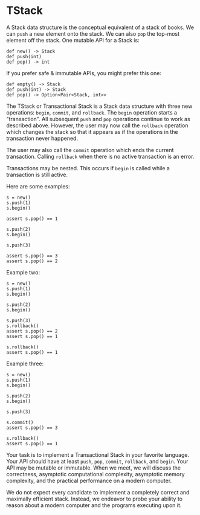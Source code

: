 # TStack

A Stack data structure is the conceptual equivalent of a stack of books. We can `push` a new element
onto the stack. We can also `pop` the top-most element off the stack. One mutable API for a Stack is:

    def new() -> Stack
    def push(int)
    def pop() -> int

If you prefer safe & immutable APIs, you might prefer this one:

    def empty() -> Stack
    def push(int) -> Stack
    def pop() -> Option<Pair<Stack, int>>

The TStack or Transactional Stack is a Stack data structure with three new operations: `begin`,
`commit`, and `rollback`. The `begin` operation starts a "transaction". All subsequent `push` and
`pop` operations continue to work as described above. However, the user may now call the `rollback`
operation which changes the stack so that it appears as if the operations in the transaction never
happened.

The user may also call the `commit` operation which ends the current transaction. Calling `rollback`
when there is no active transaction is an error.

Transactions may be nested. This occurs if `begin` is called while a transaction is still active.

Here are some examples:

    s = new()
    s.push(1)
    s.begin()

    assert s.pop() == 1

    s.push(2)
    s.begin()

    s.push(3)

    assert s.pop() == 3
    assert s.pop() == 2

Example two:

    s = new()
    s.push(1)
    s.begin()

    s.push(2)
    s.begin()

    s.push(3)
    s.rollback()
    assert s.pop() == 2
    assert s.pop() == 1

    s.rollback()
    assert s.pop() == 1

Example three:

    s = new()
    s.push(1)
    s.begin()

    s.push(2)
    s.begin()

    s.push(3)

    s.commit()
    assert s.pop() == 3

    s.rollback()
    assert s.pop() == 1

Your task is to implement a Transactional Stack in your favorite language. Your API should have at
least `push`, `pop`, `commit`, `rollback`, and `begin`. Your API may be mutable or immutable. When
we meet, we will discuss the correctness, asymptotic computational complexity, asymptotic memory
complexity, and the practical performance on a modern computer.

We do not expect every candidate to implement a completely correct and maximally efficient
stack. Instead, we endeavor to probe your ability to reason about a modern computer and the programs
executing upon it.
